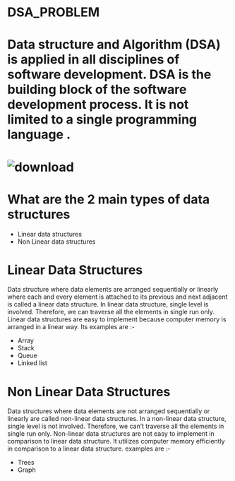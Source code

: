 # DSA_PROBLEM 
# Data structure and Algorithm (DSA) is applied in all disciplines of software development. DSA is the building block of the software development process. It is not limited to a single programming language . 
   
# ![download](https://github.com/sanjanyadav420/DSA_PROBLEM/assets/101393474/26b8c37a-79ef-4e11-82b0-0cb1682f9529)
# What are the 2 main types of data structures  
- Linear data structures    
- Non Linear data structures      
   
# Linear Data Structures  
Data structure where data elements are arranged sequentially or linearly where each and every element is attached to its previous and next adjacent is called a linear data structure. In linear data structure, single level is involved. Therefore, we can traverse all the elements in single run only. Linear data structures are easy to implement because computer memory is arranged in a linear way. Its examples are :-
 - Array    
 - Stack  
 - Queue
 - Linked list 
# Non Linear Data Structures
Data structures where data elements are not arranged sequentially or linearly are called non-linear data structures. In a non-linear data structure, single level is not involved. Therefore, we can’t traverse all the elements in single run only. Non-linear data structures are not easy to implement in comparison to linear data structure. It utilizes computer memory efficiently in comparison to a linear data structure.
examples are :-
- Trees
- Graph

